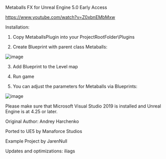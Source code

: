 Metaballs FX for Unreal Engine 5.0 Early Access

https://www.youtube.com/watch?v=Z0xbnEMbMxw

Installation:

1) Copy MetaballsPlugin into your ProjectRootFolder\Plugins

2) Create Blueprint with parent class Metaballs:

![image](https://user-images.githubusercontent.com/80787087/138180951-a5d5d937-34a9-44ff-8563-52f9c4881aa1.png)

3) Add Blueprint to the Level map

4) Run game

5) You can adjust the parameters for Metaballs via Blueprints:

![image](https://user-images.githubusercontent.com/80787087/138181167-fafcbd3a-66b9-47d7-8248-c97c8010420f.png)

Please make sure that Microsoft Visual Studio 2019 is installed and Unreal Engine is at 4.25 or later.

Original Author: Andrey Harchenko

Ported to UE5 by Manaforce Studios

Example Project by JarenNull

Updates and optimizations: iliags

